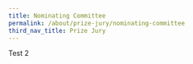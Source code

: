 ```yaml
---
title: Nominating Committee
permalink: /about/prize-jury/nominating-committee
third_nav_title: Prize Jury
---
```


Test 2
